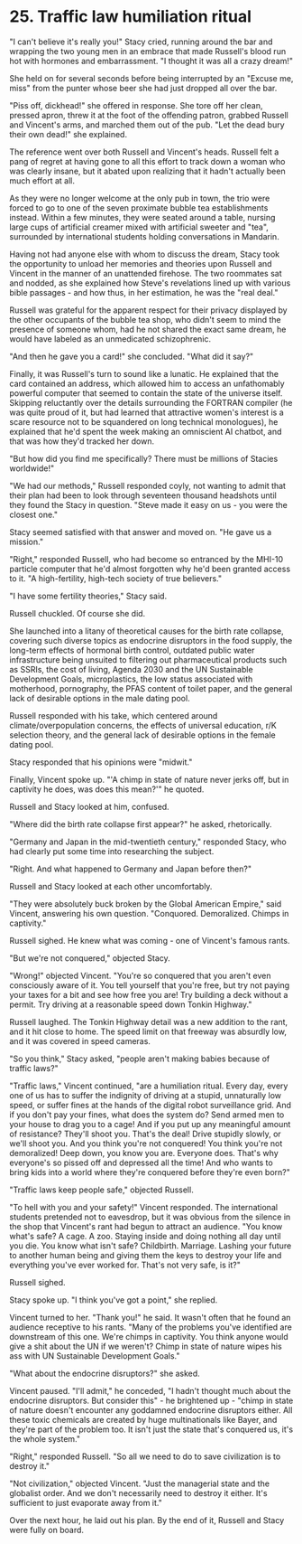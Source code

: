 # 25. Traffic law humiliation ritual

"I can't believe it's really you!" Stacy cried, running around the bar and wrapping the two young men in an embrace that made Russell's blood run hot with hormones and embarrassment. "I thought it was all a crazy dream!"

She held on for several seconds before being interrupted by an "Excuse me, miss" from the punter whose beer she had just dropped all over the bar.

"Piss off, dickhead!" she offered in response. She tore off her clean, pressed apron, threw it at the foot of the offending patron, grabbed Russell and Vincent's arms, and marched them out of the pub. "Let the dead bury their own dead!" she explained.

The reference went over both Russell and Vincent's heads. Russell felt a pang of regret at having gone to all this effort to track down a woman who was clearly insane, but it abated upon realizing that it hadn't actually been much effort at all.

As they were no longer welcome at the only pub in town, the trio were forced to go to one of the seven proximate bubble tea establishments instead. Within a few minutes, they were seated around a table, nursing large cups of artificial creamer mixed with artificial sweeter and "tea", surrounded by international students holding conversations in Mandarin.

Having not had anyone else with whom to discuss the dream, Stacy took the opportunity to unload her memories and theories upon Russell and Vincent in the manner of an unattended firehose. The two roommates sat and nodded, as she explained how Steve's revelations lined up with various bible passages - and how thus, in her estimation, he was the "real deal."

Russell was grateful for the apparent respect for their privacy displayed by the other occupants of the bubble tea shop, who didn't seem to mind the presence of someone whom, had he not shared the exact same dream, he would have labeled as an unmedicated schizophrenic.

"And then he gave you a card!" she concluded. "What did it say?"

Finally, it was Russell's turn to sound like a lunatic. He explained that the card contained an address, which allowed him to access an unfathomably powerful computer that seemed to contain the state of the universe itself. Skipping reluctantly over the details surrounding the FORTRAN compiler (he was quite proud of it, but had learned that attractive women's interest is a scare resource not to be squandered on long technical monologues), he explained that he'd spent the week making an omniscient AI chatbot, and that was how they'd tracked her down.

"But how did you find me specifically? There must be millions of Stacies worldwide!"

"We had our methods," Russell responded coyly, not wanting to admit that their plan had been to look through seventeen thousand headshots until they found the Stacy in question. "Steve made it easy on us - you were the closest one."

Stacy seemed satisfied with that answer and moved on. "He gave us a mission."

"Right," responded Russell, who had become so entranced by the MHI-10 particle computer that he'd almost forgotten why he'd been granted access to it. "A high-fertility, high-tech society of true believers."

"I have some fertility theories," Stacy said.

Russell chuckled. Of course she did.

She launched into a litany of theoretical causes for the birth rate collapse, covering such diverse topics as endocrine disruptors in the food supply, the long-term effects of hormonal birth control, outdated public water infrastructure being unsuited to filtering out pharmaceutical products such as SSRIs, the cost of living, Agenda 2030 and the UN Sustainable Development Goals, microplastics, the low status associated with motherhood, pornography, the PFAS content of toilet paper, and the general lack of desirable options in the male dating pool.

Russell responded with his take, which centered around climate/overpopulation concerns, the effects of universal education, r/K selection theory, and the general lack of desirable options in the female dating pool.

Stacy responded that his opinions were "midwit."

Finally, Vincent spoke up. "'A chimp in state of nature never jerks off, but in captivity he does, was does this mean?'" he quoted.

Russell and Stacy looked at him, confused.

"Where did the birth rate collapse first appear?" he asked, rhetorically.

"Germany and Japan in the mid-twentieth century," responded Stacy, who had clearly put some time into researching the subject.

"Right. And what happened to Germany and Japan before then?"

Russell and Stacy looked at each other uncomfortably.

"They were absolutely buck broken by the Global American Empire," said Vincent, answering his own question. "Conquored. Demoralized. Chimps in captivity."

Russell sighed. He knew what was coming - one of Vincent's famous rants.

"But we're not conquered," objected Stacy.

"Wrong!" objected Vincent. "You're so conquered that you aren't even consciously aware of it. You tell yourself that you're free, but try not paying your taxes for a bit and see how free you are! Try building a deck without a permit. Try driving at a reasonable speed down Tonkin Highway."

Russell laughed. The Tonkin Highway detail was a new addition to the rant, and it hit close to home. The speed limit on that freeway was absurdly low, and it was covered in speed cameras.

"So you think," Stacy asked, "people aren't making babies because of traffic laws?"

"Traffic laws," Vincent continued, "are a humiliation ritual. Every day, every one of us has to suffer the indignity of driving at a stupid, unnaturally low speed, or suffer fines at the hands of the digital robot surveillance grid. And if you don't pay your fines, what does the system do? Send armed men to your house to drag you to a cage! And if you put up any meaningful amount of resistance? They'll shoot you. That's the deal! Drive stupidly slowly, or we'll shoot you. And you think you're not conquered! You think you're not demoralized! Deep down, you know you are. Everyone does. That's why everyone's so pissed off and depressed all the time! And who wants to bring kids into a world where they're conquered before they're even born?"

"Traffic laws keep people safe," objected Russell.

"To hell with you and your safety!" Vincent responded. The international students pretended not to eavesdrop, but it was obvious from the silence in the shop that Vincent's rant had begun to attract an audience. "You know what's safe? A cage. A zoo. Staying inside and doing nothing all day until you die. You know what isn't safe? Childbirth. Marriage. Lashing your future to another human being and giving them the keys to destroy your life and everything you've ever worked for. That's not very safe, is it?"

Russell sighed.

Stacy spoke up. "I think you've got a point," she replied.

Vincent turned to her. "Thank you!" he said. It wasn't often that he found an audience receptive to his rants. "Many of the problems you've identified are downstream of this one. We're chimps in captivity. You think anyone would give a shit about the UN if we weren't? Chimp in state of nature wipes his ass with UN Sustainable Development Goals."

"What about the endocrine disruptors?" she asked.

Vincent paused. "I'll admit," he conceded, "I hadn't thought much about the endocrine disruptors. But consider this" - he brightened up - "chimp in state of nature doesn't encounter any goddamned endocrine disruptors either. All these toxic chemicals are created by huge multinationals like Bayer, and they're part of the problem too. It isn't just the state that's conquered us, it's the whole system."

"Right," responded Russell. "So all we need to do to save civilization is to destroy it."

"Not civilization," objected Vincent. "Just the managerial state and the globalist order. And we don't necessarily need to destroy it either. It's sufficient to just evaporate away from it."

Over the next hour, he laid out his plan. By the end of it, Russell and Stacy were fully on board.
